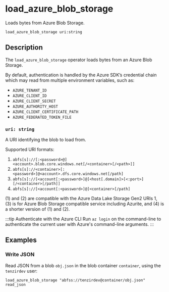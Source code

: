 # load_azure_blob_storage

Loads bytes from Azure Blob Storage.

```tql
load_azure_blob_storage uri:string
```

## Description

The `load_azure_blob_storage` operator loads bytes from an Azure Blob Storage.

By default, authentication is handled by the Azure SDK’s credential chain which
may read from multiple environment variables, such as:

- `AZURE_TENANT_ID`
- `AZURE_CLIENT_ID`
- `AZURE_CLIENT_SECRET`
- `AZURE_AUTHORITY_HOST`
- `AZURE_CLIENT_CERTIFICATE_PATH`
- `AZURE_FEDERATED_TOKEN_FILE`

### `uri: string`

A URI identifying the blob to load from.

Supported URI formats:

1. `abfs[s]://[:<password>@]<account>.blob.core.windows.net[/<container>[/<path>]]`
2. `abfs[s]://<container>[:<password>]@<account>.dfs.core.windows.net[/path]`
3. `abfs[s]://[<account[:<password>]@]<host[.domain]>[<:port>][/<container>[/path]]`
4. `abfs[s]://[<account[:<password>]@]<container>[/path]`

(1) and (2) are compatible with the Azure Data Lake Storage Gen2 URIs 1, (3) is
for Azure Blob Storage compatible service including Azurite, and (4) is a shorter
version of (1) and (2).

:::tip Authenticate with the Azure CLI
Run `az login` on the command-line to authenticate the current user with Azure's
command-line arguments.
:::

## Examples

### Write JSON

Read JSON from a blob `obj.json` in the blob container `container`, using the
`tenzirdev` user:

```tql
load_azure_blob_storage "abfss://tenzirdev@container/obj.json"
read_json
```
